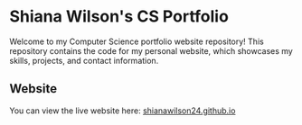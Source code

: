 
<body>
    <h1>Shiana Wilson's CS Portfolio</h1>
    <p>Welcome to my Computer Science portfolio website repository! This repository contains the code for my personal website, which showcases my skills, projects, and contact information.</p>
    <h2> Website</h2>
    <p>You can view the live website here: <a href="https://shianawilson24.github.io/">shianawilson24.github.io</a></p>

   
</body>
